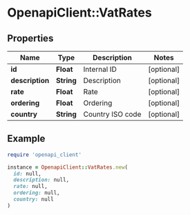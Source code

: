 # OpenapiClient::VatRates

## Properties

| Name | Type | Description | Notes |
| ---- | ---- | ----------- | ----- |
| **id** | **Float** | Internal ID | [optional] |
| **description** | **String** | Description | [optional] |
| **rate** | **Float** | Rate | [optional] |
| **ordering** | **Float** | Ordering | [optional] |
| **country** | **String** | Country ISO code | [optional] |

## Example

```ruby
require 'openapi_client'

instance = OpenapiClient::VatRates.new(
  id: null,
  description: null,
  rate: null,
  ordering: null,
  country: null
)
```

